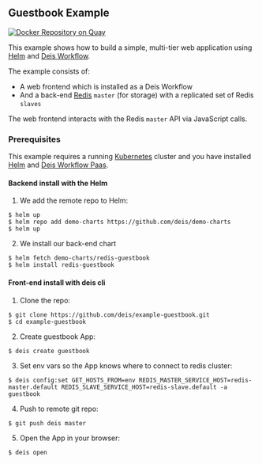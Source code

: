 
## Guestbook Example

[![Docker Repository on Quay](https://quay.io/repository/deis/example-guestbook/status "Docker Repository on Quay")](https://quay.io/repository/deis/example-guestbook)

This example shows how to build a simple, multi-tier web application using [Helm](https://helm.sh) and [Deis Workflow](https://deis.com/).

The example consists of:

- A web frontend which is installed as a Deis Workflow
- And a back-end [Redis](http://redis.io/) `master` (for storage) with a replicated set of Redis `slaves`

The web frontend interacts with the Redis `master` API via JavaScript calls.

### Prerequisites

This example requires a running [Kubernetes](https://kubernetes.io) cluster and you have installed [Helm](https://helm.sh) and [Deis Workflow Paas](https://github.com/deis/workflow).

#### Backend install with the Helm

1) We add the remote repo to Helm:
```
$ helm up
$ helm repo add demo-charts https://github.com/deis/demo-charts
$ helm up
```

2) We install our back-end chart
```
$ helm fetch demo-charts/redis-guestbook
$ helm install redis-guestbook
```

#### Front-end install with deis cli

1) Clone the repo:
```
$ git clone https://github.com/deis/example-guestbook.git
$ cd example-guestbook
```

2) Create guestbook App:
```
$ deis create guestbook
```

3) Set env vars so the App knows where to connect to redis cluster:
```
$ deis config:set GET_HOSTS_FROM=env REDIS_MASTER_SERVICE_HOST=redis-master.default REDIS_SLAVE_SERVICE_HOST=redis-slave.default -a guestbook
```

4) Push to remote git repo:
```
$ git push deis master
```

5) Open the App in your browser:
```
$ deis open
```
